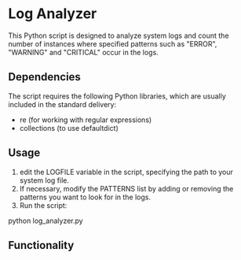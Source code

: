 # Log Analyzer

This Python script is designed to analyze system logs and count the number of instances where specified patterns such as "ERROR", "WARNING" and "CRITICAL" occur in the logs.

## Dependencies

The script requires the following Python libraries, which are usually included in the standard delivery:

- re (for working with regular expressions)
- collections (to use defaultdict)

## Usage

1. edit the LOGFILE variable in the script, specifying the path to your system log file.
2. If necessary, modify the PATTERNS list by adding or removing the patterns you want to look for in the logs.
3. Run the script:

python log_analyzer.py

## Functionality
